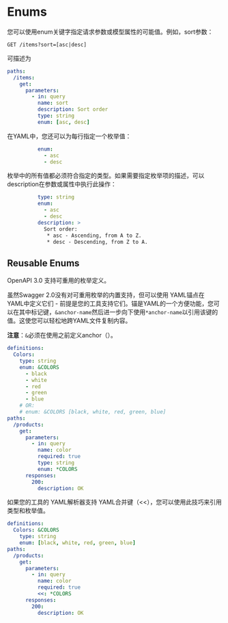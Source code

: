 # Enums

您可以使用enum关键字指定请求参数或模型属性的可能值。例如，sort参数：

```Text
GET /items?sort=[asc|desc]
```

可描述为

```YAML
paths:
  /items:
    get:
      parameters:
        - in: query
          name: sort
          description: Sort order
          type: string
          enum: [asc, desc]
```

在YAML中，您还可以为每行指定一个枚举值：

```YAML
          enum:
            - asc
            - desc
```

枚举中的所有值都必须符合指定的类型。如果需要指定枚举项的描述，可以description在参数或属性中执行此操作：

```YAML
          type: string
          enum:
            - asc
            - desc
          description: >
            Sort order:
             * asc - Ascending, from A to Z.
             * desc - Descending, from Z to A.
```

## Reusable Enums

OpenAPI 3.0 支持可重用的枚举定义。  

虽然Swagger 2.0没有对可重用枚举的内置支持，但可以使用 YAML锚点在 YAML中定义它们 - 前提是您的工具支持它们。锚是YAML的一个方便功能，您可以在其中标记键，`&anchor-name`然后进一步向下使用`*anchor-name`以引用该键的值。这使您可以轻松地跨YAML文件复制内容。  

**注意**：`&`必须在使用之前定义anchor（）。

```YAML
definitions:
  Colors:
    type: string
    enum: &COLORS
      - black
      - white
      - red
      - green
      - blue
    # OR:
    # enum: &COLORS [black, white, red, green, blue]
paths:
  /products:
    get:
      parameters:
        - in: query
          name: color
          required: true
          type: string
          enum: *COLORS
      responses:
        200:
          description: OK
```

如果您的工具的 YAML解析器支持 YAML合并键（<<），您可以使用此技巧来引用类型和枚举值。

```YAML
definitions:
  Colors: &COLORS
    type: string
    enum: [black, white, red, green, blue]
paths:
  /products:
    get:
      parameters:
        - in: query
          name: color
          required: true
          <<: *COLORS
      responses:
        200:
          description: OK
```